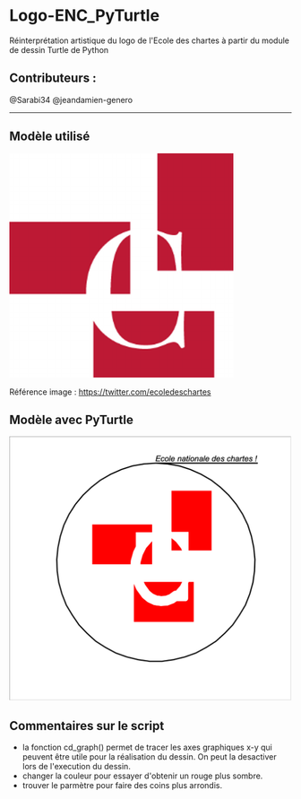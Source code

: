 # Logo-ENC_PyTurtle

Réinterprétation artistique du logo de l'Ecole des chartes à partir du module de dessin Turtle de Python

## Contributeurs :

@Sarabi34
@jeandamien-genero

---------------------

## Modèle utilisé 

![logo-ENC](img/logoENC.png)

Référence image : https://twitter.com/ecoledeschartes 

## Modèle avec PyTurtle

![capture-logo-ENC-PyTurtle](img/logoTurtle.png)

## Commentaires sur le script 

- la fonction cd_graph() permet de tracer les axes graphiques x-y qui peuvent être utile pour la réalisation 
du dessin. On peut la desactiver lors de l'execution du dessin.
- changer la couleur pour essayer d'obtenir un rouge plus sombre. 
- trouver le parmètre pour faire des coins plus arrondis.



